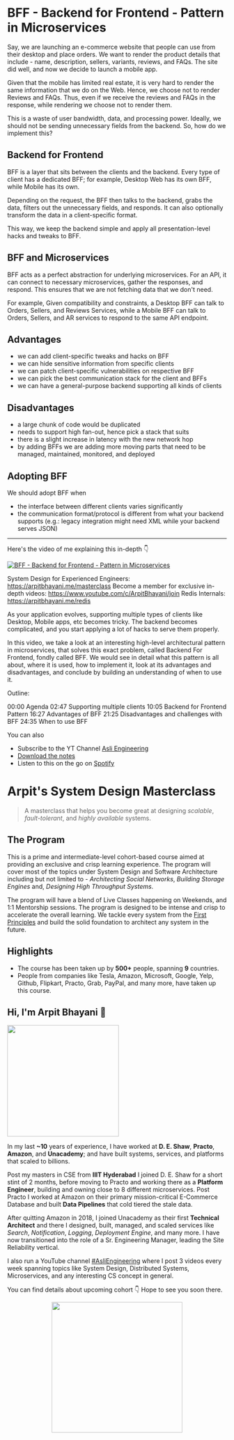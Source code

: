 BFF - Backend for Frontend - Pattern in Microservices
===


Say, we are launching an e-commerce website that people can use from their desktop and place orders. We want to render the product details that include - name, description, sellers, variants, reviews, and FAQs. The site did well, and now we decide to launch a mobile app.

Given that the mobile has limited real estate, it is very hard to render the same information that we do on the Web. Hence, we choose not to render Reviews and FAQs. Thus, even if we receive the reviews and FAQs in the response, while rendering we choose not to render them.

This is a waste of user bandwidth, data, and processing power. Ideally, we should not be sending unnecessary fields from the backend. So, how do we implement this?

## Backend for Frontend

BFF is a layer that sits between the clients and the backend. Every type of client has a dedicated BFF; for example, Desktop Web has its own BFF, while Mobile has its own.

Depending on the request, the BFF then talks to the backend, grabs the data, filters out the unnecessary fields, and responds. It can also optionally transform the data in a client-specific format.

This way, we keep the backend simple and apply all presentation-level hacks and tweaks to BFF.

## BFF and Microservices

BFF acts as a perfect abstraction for underlying microservices. For an API, it can connect to necessary microservices, gather the responses, and respond. This ensures that we are not fetching data that we don't need.

For example, Given compatibility and constraints, a Desktop BFF can talk to Orders, Sellers, and Reviews Services, while a Mobile BFF can talk to Orders, Sellers, and AR services to respond to the same API endpoint.

## Advantages

- we can add client-specific tweaks and hacks on BFF
- we can hide sensitive information from specific clients
- we can patch client-specific vulnerabilities on respective BFF
- we can pick the best communication stack for the client and BFFs
- we can have a general-purpose backend supporting all kinds of clients

## Disadvantages

- a large chunk of code would be duplicated
- needs to support high fan-out, hence pick a stack that suits
- there is a slight increase in latency with the new network hop
- by adding BFFs we are adding more moving parts that need to be managed, maintained, monitored, and deployed

## Adopting BFF

We should adopt BFF when

- the interface between different clients varies significantly
- the communication format/protocol is different from what your backend supports (e.g.: legacy integration might need XML while your backend serves JSON)
<hr />


<p>Here's the video of me explaining this in-depth 👇‍</p>

[![BFF - Backend for Frontend - Pattern in Microservices](https://i.ytimg.com/vi/GCx0aouuEkU/mqdefault.jpg)](https://www.youtube.com/watch?v=GCx0aouuEkU)

System Design for Experienced Engineers: https://arpitbhayani.me/masterclass
Become a member for exclusive in-depth videos: https://www.youtube.com/c/ArpitBhayani/join
Redis Internals: https://arpitbhayani.me/redis

As your application evolves, supporting multiple types of clients like Desktop, Mobile apps, etc becomes tricky. The backend becomes complicated, and you start applying a  lot of hacks to serve them properly.

In this video, we take a look at an interesting high-level architectural pattern in microservices, that solves this exact problem, called Backend For Frontend, fondly called BFF. We would see in detail what this pattern is all about, where it is used, how to implement it, look at its advantages and disadvantages, and conclude by building an understanding of when to use it.

Outline:

00:00 Agenda
02:47 Supporting multiple clients
10:05 Backend for Frontend Pattern
16:27 Advantages of BFF
21:25 Disadvantages and challenges with BFF
24:35 When to use BFF

You can also
 - Subscribe to the YT Channel [Asli Engineering](https://youtube.com/c/ArpitBhayani)
 - [Download the notes](https://drive.google.com/file/d/19qxDMRlcABJ466roqny6x5ktFY7Gq5JU/view?usp=sharing)
 - Listen to this on the go on [Spotify](https://open.spotify.com/show/7qMoamm2iZQrsPVm6IQLoD)

# Arpit's System Design Masterclass

> A masterclass that helps you become great at designing _scalable_, _fault-tolerant_, and _highly available_ systems.

## The Program

This is a prime and intermediate-level cohort-based course aimed at providing an exclusive and crisp learning experience. The program will cover most of the topics under System Design and Software Architecture including but not limited to - _Architecting Social Networks_, _Building Storage Engines_ and, _Designing High Throughput Systems_.

The program will have a blend of Live Classes happening on Weekends, and 1:1 Mentorship sessions. The program is designed to be intense and crisp to accelerate the overall learning. We tackle every system from the [First Principles](https://en.wikipedia.org/wiki/First_principle) and build the solid foundation to architect any system in the future.


## Highlights

 - The course has been taken up by __500+__ people, spanning __9__ countries.
 - People from companies like Tesla, Amazon, Microsoft, Google, Yelp, Github, Flipkart, Practo, Grab, PayPal, and many more, have taken up this course.


## Hi, I'm Arpit Bhayani 👋

<img width="256px" src="https://arpitbhayani.me/static/img/arpit.jpg" />

In my last **~10** years of experience, I have worked at **D. E. Shaw**, **Practo**, **Amazon**, and **Unacademy**; and have built systems, services, and platforms that scaled to billions.

Post my masters in CSE from **IIIT Hyderabad** I joined D. E. Shaw for a short stint of 2 months, before moving to Practo and working there as a **Platform Engineer**, building and owning close to 8 different microservices. Post Practo I worked at Amazon on their primary mission-critical E-Commerce Database and built **Data Pipelines** that cold tiered the stale data.

After quitting Amazon in 2018, I joined Unacademy as their first **Technical Architect** and there I designed, built, managed, and scaled services like _Search_, _Notification_, _Logging_, _Deployment Engine_, and many more. I have now transitioned into the role of a Sr. Engineering Manager, leading the Site Reliability vertical.

I also run a YouTube channel [#AsliEngineering](https://www.youtube.com/c/ArpitBhayani) where I post 3 videos every week spanning topics like System Design, Distributed Systems, Microservices, and any interesting CS concept in general.

You can find details about upcoming cohort 👇‍ Hope to see you soon there.

<center>
<a target="_blank" href="https://arpitbhayani.me/masterclass">
<img src="https://user-images.githubusercontent.com/4745789/137859181-d4499cf4-ce65-4466-8b88-a078ece0f081.PNG" width="300px" />
</a>
</center>